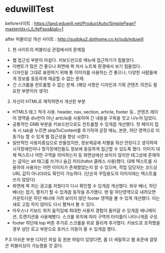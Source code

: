 # eduwillTest

before사이트 : https://land.eduwill.net/ProductAuto/SimplePage?masterIdx=L/LifePass&tab=1

after 퍼블리싱 개선 사이트 : http://sudoku2.dothome.co.kr/sub/eduwill

1. 현 사이트의 퍼블리싱 관점에서의 문제점
- 웹 접근성 부분이 아쉽다. 키보드만으로 메뉴에 접근하기가 힘들었다.
- 이벤트가 많은 건 좋으나 화면에 꽉 차서 노트북 환경에서 보기 힘들었다.
- 디자인을 그대로 표현하기 위해 통 이미지를 사용하는 건 좋으나, 다양한 사람들에게 정보를 동등하게 제공할 수 없는 문제.
- 긴 스크롤을 컨트롤할 수 없는 문제.
(해당 사항은 디자인과 기획 콘텐츠 의견도 필요한 부분이라 생각)


2. 자신이 HTML로 제작하면서 개선한 부분
- HTML5 태그 적극 사용. header, nav, section, article, footer 등.. 콘텐츠 레이어 영역을 div만이 아닌 article을 사용하여 긴 내용을 구획을 짓고 나누어 담았다.
- 공통적인 GNB 부분을 키보드만으로도 컨트롤할 수 있게끔 개선했다. 첫 페이지 접속 시 tab을 누르면 skipToContent를 추가하여 곧장 메뉴, 본문, 하단 영역으로 이동가능 할 수 있게 웹 접근성을 향상 시켰다.
- 일반적인 사용자중심으로 만들었지만, 정보제공에 차별을 둬선 안된다고 생각하여 시각장애인이나 청각장애인들도 정보에 동등하게 접근할 수 있도록 했다. 
이미지 대체 텍스트나 어떤 구역을 의미하는지 등 화면상에선 보이지 않지만 태그상에 존재하는 글자는 alt 태그를 쓰거나 숨김 처리(hdtxt 클래스 사용)했다. 대체 텍스트를 사용하여 사용자는 어떤 이미지가 존재했었는지 알 수 있으며, 작업 담당자는 코드상 URL 값이 아니더라도 확인이 가능하다. (단순히 꾸밈용도의 이미지에는 텍스트를 쓰지 않았다)
- 화면에 꽉 차는 광고를 치웠다가 다시 확인할 수 있게끔 개선했다. 
좌우 배너, 하단 배너는 접기, 펼치기 할 수 있게끔 동작을 추가했다. 맨 밑 하단영역으로 내려오면 카운트다운 하던 배너에 가려 보이지 않던 footer 영역을 볼 수 있게 개선했다. 이는 새로 고침 하지 않아도 다시 펼쳐서 볼 수 있다.
- 마우스나 키보드 위치 움직임에 최대한 사용자 경험이 들어갈 수 있게끔 애니메이션, 트랜지션을 사용해봤다. 스크롤 위치에 따라 구역의 타이틀이 나타나게끔 구성.
- footer 하단에 top 버튼 추가로 스크롤을 위로 올리게 추가했다. 키보드로 조작했을 경우 상단 로고 부분으로 포커스 이동이 올 수 있게끔 했다.

P.S 아쉬운 부분
디자인 파일 등 원본 파일이 있었다면, 좀 더 세밀하고 웹 표준에 걸맞은 퍼블리싱이 가능했을 것 같다.


